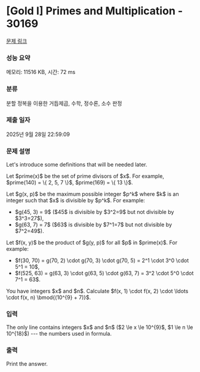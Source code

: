 # [Gold I] Primes and Multiplication - 30169 

[문제 링크](https://www.acmicpc.net/problem/30169) 

### 성능 요약

메모리: 11516 KB, 시간: 72 ms

### 분류

분할 정복을 이용한 거듭제곱, 수학, 정수론, 소수 판정

### 제출 일자

2025년 9월 28일 22:59:09

### 문제 설명

<p>Let's introduce some definitions that will be needed later.</p>

<p>Let $prime(x)$ be the set of prime divisors of $x$. For example, $prime(140) = \{ 2, 5, 7 \}$, $prime(169) = \{ 13 \}$.</p>

<p>Let $g(x, p)$ be the maximum possible integer $p^k$ where $k$ is an integer such that $x$ is divisible by $p^k$. For example:</p>

<ul>
	<li>$g(45, 3) = 9$ ($45$ is divisible by $3^2=9$ but not divisible by $3^3=27$),</li>
	<li>$g(63, 7) = 7$ ($63$ is divisible by $7^1=7$ but not divisible by $7^2=49$).</li>
</ul>

<p>Let $f(x, y)$ be the product of $g(y, p)$ for all $p$ in $prime(x)$. For example:</p>

<ul>
	<li>$f(30, 70) = g(70, 2) \cdot g(70, 3) \cdot g(70, 5) = 2^1 \cdot 3^0 \cdot 5^1 = 10$,</li>
	<li>$f(525, 63) = g(63, 3) \cdot g(63, 5) \cdot g(63, 7) = 3^2 \cdot 5^0 \cdot 7^1 = 63$.</li>
</ul>

<p>You have integers $x$ and $n$. Calculate $f(x, 1) \cdot f(x, 2) \cdot \ldots \cdot f(x, n) \bmod{(10^{9} + 7)}$.</p>

### 입력 

 <p>The only line contains integers $x$ and $n$ ($2 \le x \le 10^{9}$, $1 \le n \le 10^{18}$) --- the numbers used in formula.</p>

### 출력 

 <p>Print the answer.</p>

